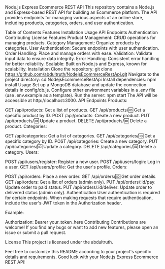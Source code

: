 Node.js Express Ecommerce REST API
This repository contains a Node.js and Express-based REST API for building an Ecommerce platform. The API provides endpoints for managing various aspects of an online store, including products, categories, orders, and user authentication.

Table of Contents
Features
Installation
Usage
API Endpoints
Authentication
Contributing
License
Features
Product Management: CRUD operations for managing products.
Category Management: Organize products by categories.
User Authentication: Secure endpoints with user authentication.
Order Handling: Place and manage orders with ease.
Validation: Validate input data to ensure data integrity.
Error Handling: Consistent error handling for better reliability.
Scalable: Built on Node.js and Express, known for scalability.
Installation
Clone the repository: git clone https://github.com/abdultruth/NodejsEcommerceRestApi.git
Navigate to the project directory: cd NodejsEcommerceRestApi
Install dependencies: npm install
Usage
Set up a MongoDB database and update the connection details in config/db.js.
Configure other environment variables in a .env file (use .env.example as a template).
Run the server: npm start
The API will be accessible at http://localhost:3000.
API Endpoints
Products:

GET /api/products: Get a list of products.
GET /api/products/:id: Get a specific product by ID.
POST /api/products: Create a new product.
PUT /api/products/:id: Update a product.
DELETE /api/products/:id: Delete a product.
Categories:

GET /api/categories: Get a list of categories.
GET /api/categories/:id: Get a specific category by ID.
POST /api/categories: Create a new category.
PUT /api/categories/:id: Update a category.
DELETE /api/categories/:id: Delete a category.
Users:

POST /api/users/register: Register a new user.
POST /api/users/login: Log in a user.
GET /api/users/profile: Get the user's profile.
Orders:

POST /api/orders: Place a new order.
GET /api/orders/:id: Get order details.
GET /api/orders: Get a list of orders (admin only).
PUT /api/orders/:id/pay: Update order to paid status.
PUT /api/orders/:id/deliver: Update order to delivered status (admin only).
Authentication
User authentication is required for certain endpoints. When making requests that require authentication, include the user's JWT token in the Authorization header.

Example:

Authorization: Bearer your_token_here
Contributing
Contributions are welcome! If you find any bugs or want to add new features, please open an issue or submit a pull request.

License
This project is licensed under the abdultruth.

Feel free to customize this README according to your project's specific details and requirements. Good luck with your Node.js Express Ecommerce REST API!
